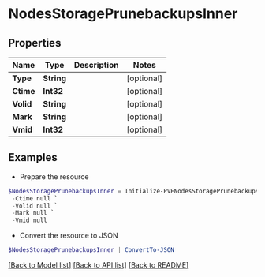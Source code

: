 # NodesStoragePrunebackupsInner
## Properties

Name | Type | Description | Notes
------------ | ------------- | ------------- | -------------
**Type** | **String** |  | [optional] 
**Ctime** | **Int32** |  | [optional] 
**Volid** | **String** |  | [optional] 
**Mark** | **String** |  | [optional] 
**Vmid** | **Int32** |  | [optional] 

## Examples

- Prepare the resource
```powershell
$NodesStoragePrunebackupsInner = Initialize-PVENodesStoragePrunebackupsInner  -Type null `
 -Ctime null `
 -Volid null `
 -Mark null `
 -Vmid null
```

- Convert the resource to JSON
```powershell
$NodesStoragePrunebackupsInner | ConvertTo-JSON
```

[[Back to Model list]](../README.md#documentation-for-models) [[Back to API list]](../README.md#documentation-for-api-endpoints) [[Back to README]](../README.md)


